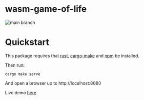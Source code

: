 # wasm-game-of-life

![main branch](https://github.com/github/docs/actions/workflows/main.yml/badge.svg?branch=main)

# Quickstart

This package requires that [rust](https://www.rust-lang.org/tools/install), [cargo-make](https://github.com/sagiegurari/cargo-make#installation) and [npm](https://www.npmjs.com/get-npm) be installed.

Then run:

    cargo make serve

And open a browser up to http://localhost:8080

Live demo [here](https://brianbruggeman.github.io/wasm-game-of-life).

